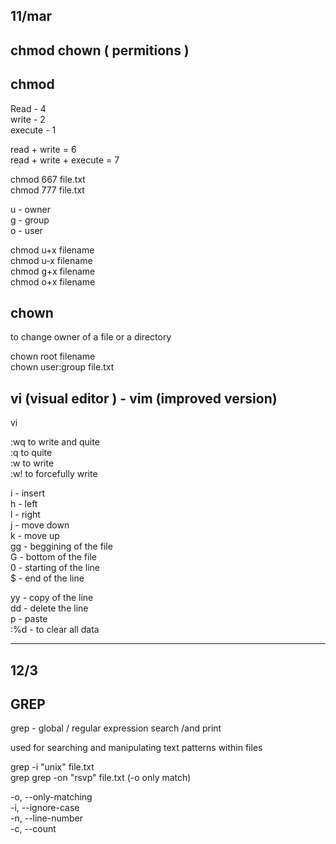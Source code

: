 

11/mar
------

chmod chown ( permitions )
--------------------------

chmod
-----
Read - 4  
write - 2  
execute - 1  

read + write = 6  
read + write + execute = 7  

chmod 667 file.txt  
chmod 777 file.txt  

u - owner   
g - group  
o - user  

chmod u+x filename  
chmod u-x filename  
chmod g+x filename  
chmod o+x filename  

chown  
-----  

to change owner of a file or a directory  

chown root filename  
chown user:group file.txt  



vi (visual editor ) - vim (improved version)
--------------------------------------------

vi   

:wq   to write and quite  
:q   to quite  
:w   to write  
:w!  to forcefully write  


i - insert  
h - left   
l - right  
j - move down  
k - move up  
gg - beggining of the file  
G - bottom of the file  
0 - starting of the line  
$ - end of the line   

yy - copy of the line    
dd - delete the line     
p - paste  
:%d - to clear all data    

_________________

12/3
----

GREP
----

grep - global / regular expression search /and print  

used for searching and manipulating text patterns within files  

grep -i "unix" file.txt  
grep grep -on "rsvp" file.txt (-o only match)  

-o, --only-matching  
-i, --ignore-case  
-n, --line-number  
-c, --count  
















